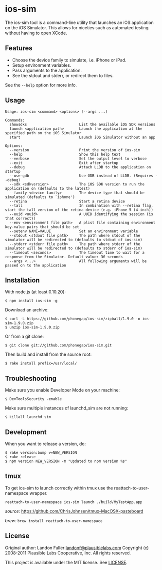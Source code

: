 ios-sim
=======

The ios-sim tool is a command-line utility that launches an iOS application on
the iOS Simulator. This allows for niceties such as automated testing without
having to open XCode.

Features
--------

* Choose the device family to simulate, i.e. iPhone or iPad.
* Setup environment variables.
* Pass arguments to the application.
* See the stdout and stderr, or redirect them to files.

See the `--help` option for more info.

Usage
-----

```
Usage: ios-sim <command> <options> [--args ...]

Commands:
  showsdks                        List the available iOS SDK versions
  launch <application path>       Launch the application at the specified path on the iOS Simulator
  start                           Launch iOS Simulator without an app

Options:
  --version                       Print the version of ios-sim
  --help                          Show this help text
  --verbose                       Set the output level to verbose
  --exit                          Exit after startup
  --debug                         Attach LLDB to the application on startup
  --use-gdb                       Use GDB instead of LLDB. (Requires --debug)
  --sdk <sdkversion>              The iOS SDK version to run the application on (defaults to the latest)
  --family <device family>        The device type that should be simulated (defaults to `iphone')
  --retina                        Start a retina device
  --tall                          In combination with --retina flag, start the tall version of the retina device (e.g. iPhone 5 (4-inch))
  --uuid <uuid>                   A UUID identifying the session (is that correct?)
  --env <environment file path>   A plist file containing environment key-value pairs that should be set
  --setenv NAME=VALUE             Set an environment variable
  --stdout <stdout file path>     The path where stdout of the simulator will be redirected to (defaults to stdout of ios-sim)
  --stderr <stderr file path>     The path where stderr of the simulator will be redirected to (defaults to stderr of ios-sim)
  --timeout <seconds>             The timeout time to wait for a response from the Simulator. Default value: 30 seconds
  --args <...>                    All following arguments will be passed on to the application
```

Installation
------------

With node.js (at least 0.10.20):

    $ npm install ios-sim -g

Download an archive:

    $ curl -L https://github.com/phonegap/ios-sim/zipball/1.9.0 -o ios-sim-1.9.0.zip
    $ unzip ios-sim-1.9.0.zip

Or from a git clone:

    $ git clone git://github.com/phonegap/ios-sim.git

Then build and install from the source root:

    $ rake install prefix=/usr/local/

Troubleshooting
------------

Make sure you enable Developer Mode on your machine:
    
    $ DevToolsSecurity -enable

Make sure multiple instances of launchd_sim are not running:
    
    $ killall launchd_sim
    
Development
-----------

When you want to release a version, do:

    $ rake version:bump v=NEW_VERSION
    $ rake release
    $ npm version NEW_VERSION -m "Updated to npm version %s"
    
tmux
-----

To get ios-sim to launch correctly within tmux use the reattach-to-user-namespace wrapper.

```
reattach-to-user-namespace ios-sim launch ./build/MyTestApp.app
```
*source:* https://github.com/ChrisJohnsen/tmux-MacOSX-pasteboard

*brew:*  ```brew install reattach-to-user-namespace```

License
-------

Original author: Landon Fuller <landonf@plausiblelabs.com>
Copyright (c) 2008-2011 Plausible Labs Cooperative, Inc.
All rights reserved.

This project is available under the MIT license. See [LICENSE][license].

[license]: https://github.com/phonegap/ios-sim/blob/master/LICENSE
